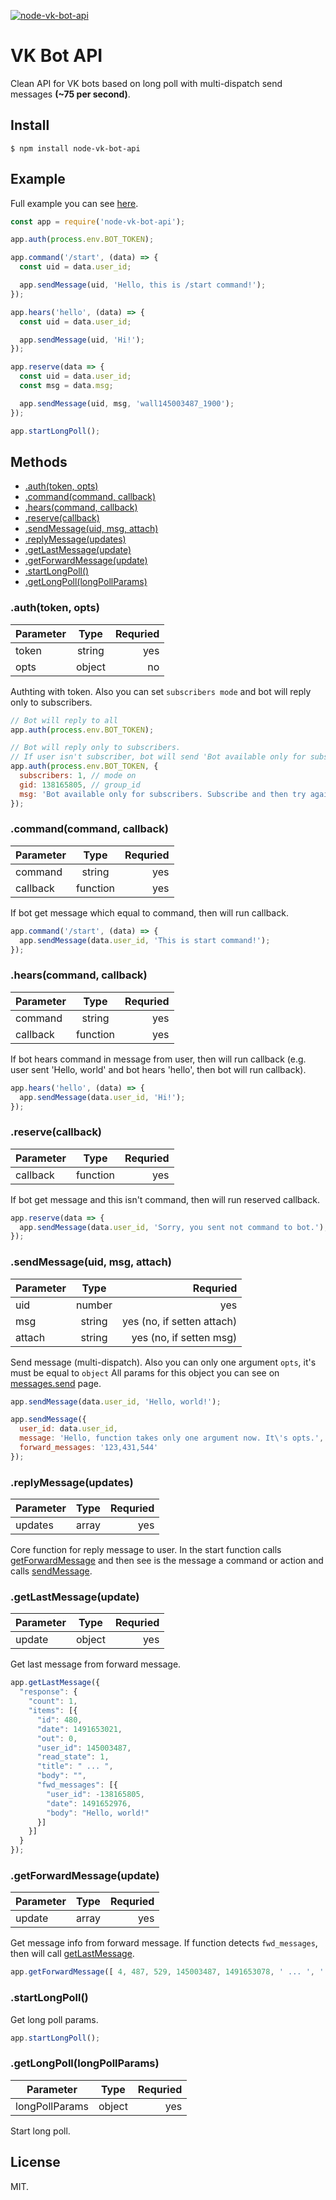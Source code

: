 [![node-vk-bot-api](https://img.shields.io/npm/v/node-vk-bot-api.svg)](https://www.npmjs.com/package/node-vk-bot-api/)

# VK Bot API

Clean API for VK bots based on long poll with multi-dispatch send messages **(~75 per second)**.

## Install

```
$ npm install node-vk-bot-api
```

## Example

Full example you can see [here](https://github.com/bifot/node-vk-bot-api/blob/master/examples/bot.js).

```javascript
const app = require('node-vk-bot-api');

app.auth(process.env.BOT_TOKEN);

app.command('/start', (data) => {
  const uid = data.user_id;

  app.sendMessage(uid, 'Hello, this is /start command!');
});

app.hears('hello', (data) => {
  const uid = data.user_id;

  app.sendMessage(uid, 'Hi!');
});

app.reserve(data => {
  const uid = data.user_id;
  const msg = data.msg;

  app.sendMessage(uid, msg, 'wall145003487_1900');
});

app.startLongPoll();
```

## Methods

* [.auth(token, opts)](#authtoken-opts)
* [.command(command, callback)](#commandcommand-callback)
* [.hears(command, callback)](#hearscommand-callback)
* [.reserve(callback)](#reservecallback)
* [.sendMessage(uid, msg, attach)](#sendmessageuid-msg-attach)
* [.replyMessage(updates)](#replymessageupdates)
* [.getLastMessage(update)](#getlastmessageupdate)
* [.getForwardMessage(update)](#getforwardmessageupdate)
* [.startLongPoll()](#startlongpoll)
* [.getLongPoll(longPollParams)](#getlongpolllongpollparams)

### .auth(token, opts)

| Parameter  | Type      | Requried  |
| -----------|:---------:| ---------:|
| token      | string    | yes       |
| opts       | object    | no        |

Authting with token. Also you can set `subscribers mode` and bot will reply only to subscribers.

```javascript
// Bot will reply to all
app.auth(process.env.BOT_TOKEN);
```

```javascript
// Bot will reply only to subscribers.
// If user isn't subscriber, bot will send 'Bot available only for subscribers ...'
app.auth(process.env.BOT_TOKEN, {
  subscribers: 1, // mode on
  gid: 138165805, // group_id
  msg: 'Bot available only for subscribers. Subscribe and then try again. <3' // message
});
```

### .command(command, callback)

| Parameter  | Type      | Requried  |
| -----------|:---------:| ---------:|
| command    | string    | yes       |
| callback   | function  | yes       |

If bot get message which equal to command, then will run callback.

```javascript
app.command('/start', (data) => {
  app.sendMessage(data.user_id, 'This is start command!');
});
```

### .hears(command, callback)

| Parameter  | Type      | Requried  |
| -----------|:---------:| ---------:|
| command    | string    | yes       |
| callback   | function  | yes       |

If bot hears command in message from user, then will run callback (e.g. user sent 'Hello, world' and bot hears 'hello', then bot will run callback).

```javascript
app.hears('hello', (data) => {
  app.sendMessage(data.user_id, 'Hi!');
});
```

### .reserve(callback)

| Parameter  | Type      | Requried  |
| -----------|:---------:| ---------:|
| callback   | function  | yes       |

If bot get message and this isn't command, then will run reserved callback.

```javascript
app.reserve(data => {
  app.sendMessage(data.user_id, 'Sorry, you sent not command to bot.');
});
```

### .sendMessage(uid, msg, attach)

| Parameter  | Type      | Requried                     |
| -----------|:---------:| ----------------------------:|
| uid        | number    | yes                          |
| msg        | string    | yes (no, if setten attach)   |
| attach     | string    | yes (no, if setten msg)      |

Send message (multi-dispatch). Also you can only one argument `opts`, it's must be equal to `object` All params for this object you can see on [messages.send](https://vk.com/dev/messages.send) page.

```javascript
app.sendMessage(data.user_id, 'Hello, world!');

app.sendMessage({
  user_id: data.user_id,
  message: 'Hello, function takes only one argument now. It\'s opts.',
  forward_messages: '123,431,544'
});
```

### .replyMessage(updates)

| Parameter  | Type      | Requried                     |
| -----------|:---------:| ----------------------------:|
| updates    | array     | yes                          |

Core function for reply message to user. In the start function calls [getForwardMessage](#getforwardmessageupdate) and then see is the message a command or action and calls [sendMessage](#sendmessageuid-msg-attach).

### .getLastMessage(update)

| Parameter  | Type      | Requried  |
| -----------|:---------:| ---------:|
| update     | object    | yes       |

Get last message from forward message.

```javascript
app.getLastMessage({
  "response": {
    "count": 1,
    "items": [{
      "id": 480,
      "date": 1491653021,
      "out": 0,
      "user_id": 145003487,
      "read_state": 1,
      "title": " ... ",
      "body": "",
      "fwd_messages": [{
        "user_id": -138165805,
        "date": 1491652976,
        "body": "Hello, world!"
      }]
    }]
  }
});
```

### .getForwardMessage(update)

| Parameter  | Type      | Requried  |
| -----------|:---------:| ---------:|
| update     | array     | yes       |

Get message info from forward message. If function detects `fwd_messages`, then will call [getLastMessage](#getlastmessageupdate).

```javascript
app.getForwardMessage([ 4, 487, 529, 145003487, 1491653078, ' ... ', '',  { fwd: '145003487_2214301' } ]);
```

### .startLongPoll()

Get long poll params.

```javascript
app.startLongPoll();
```

### .getLongPoll(longPollParams)

| Parameter       | Type      | Requried  |
| ----------------|:---------:| ---------:|
| longPollParams  | object    | yes       |

Start long poll.

## License

MIT.
